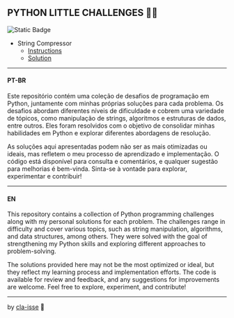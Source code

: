 ## PYTHON LITTLE CHALLENGES 👨‍💻

![Static Badge](https://img.shields.io/badge/Python-000?style=for-the-badge&logo=Python)

* String Compressor
  * [Instructions](./string_compressor.md)
  * [Solution](./string_compressor.py)

---

#### PT-BR

Este repositório contém uma coleção de desafios de programação em Python, juntamente com minhas próprias soluções para cada problema. Os desafios abordam diferentes níveis de dificuldade e cobrem uma variedade de tópicos, como manipulação de strings, algoritmos e estruturas de dados, entre outros. Eles foram resolvidos com o objetivo de consolidar minhas habilidades em Python e explorar diferentes abordagens de resolução.

As soluções aqui apresentadas podem não ser as mais otimizadas ou ideais, mas refletem o meu processo de aprendizado e implementação. O código está disponível para consulta e comentários, e qualquer sugestão para melhorias é bem-vinda. Sinta-se à vontade para explorar, experimentar e contribuir!

---

#### EN

This repository contains a collection of Python programming challenges along with my personal solutions for each problem. The challenges range in difficulty and cover various topics, such as string manipulation, algorithms, and data structures, among others. They were solved with the goal of strengthening my Python skills and exploring different approaches to problem-solving.

The solutions provided here may not be the most optimized or ideal, but they reflect my learning process and implementation efforts. The code is available for review and feedback, and any suggestions for improvements are welcome. Feel free to explore, experiment, and contribute!

---

by [cla-isse](https://github.com/cla-isse) 💜
